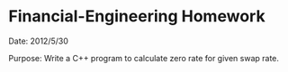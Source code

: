 # Financial-Engineering Homework

Date: 2012/5/30

Purpose: Write a C++ program to calculate zero rate for given swap rate. 


